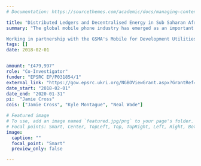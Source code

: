```yaml
---
# Documentation: https://sourcethemes.com/academic/docs/managing-content/

title: "Distributed Ledgers and Decentralised Energy in Sub Saharan Africa"
summary: "The global mobile phone industry has emerged as an important partner in achieving the UN's goals of sustainable energy access for all in Sub Saharan Africa. Support for mobile enhanced energy services in the region driven by the Groupe Spéciale Mobile Association (GSMA), which represents the interests of mobile operators worldwide. The GSMA has identified distributed ledger technologies as a key area of interest with the potential to transform existing business models for decentralised or off grid energy services in sub Saharan Africa and accelerate access to sustainable energy services. To this end GSMA's Mobile for Development Utilities division is currently seeking to better understand and evaluate the potential impact, applications, use cases, benefits and costs of distributed ledgers for energy service companies and customers, with the goal of leveraging its strategic partnership with the Department for International Development to resource future trials and to catalyse private sector investment.

Working in partnership with the GSMA's Mobile for Development Utilities programme and ElectriCChain, developers of the SolarCoin Blockchain, this 24 month research project brings together a team of electrical and electronic engineers, human-computer interaction specialists, and social anthropologists to explore the potential for distributed ledger technologies to accelerate access to off grid solar energy in Sub-Saharan Africa by delinking current business models from existing mobile money payment infrastructures and third parties, creating new models for incentivising and rewarding the installation of off grid solar, and developing new peer-to-peer business models."
tags: []
date: 2018-02-01


amount: "£479,997"
role: "Co-Investigator"
funder: "EPSRC EP/P031854/1"
external_link: "https://gow.epsrc.ukri.org/NGBOViewGrant.aspx?GrantRef=EP/P031854/1"
date_start: "2018-02-01"
date_end: "2020-01-31"
pi:  "Jamie Cross"
cois: ["Jamie Cross", "Kyle Montague", "Neal Wade"]

# Featured image
# To use, add an image named `featured.jpg/png` to your page's folder.
# Focal points: Smart, Center, TopLeft, Top, TopRight, Left, Right, BottomLeft, Bottom, BottomRight.
image:
  caption: ""
  focal_point: "Smart"
  preview_only: false

---
```

